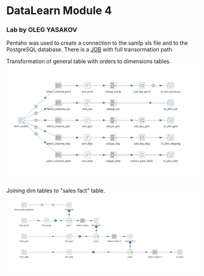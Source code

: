 # DataLearn Module 4
### Lab by OLEG YASAKOV

Pentaho was used to create a connection to the samlp xls file and to the PostgreSQL database.
There is a [JOB](https://github.com/RhymeLost/DataLearn/blob/main/Module%204/general_job.kjb) with full transormation path.

Transformation of general table with orders to dimensions tables.
![dim](https://github.com/RhymeLost/DataLearn/blob/main/Module%204/dim.png)

Joining dim tables to "sales fact" table.
![facts](https://github.com/RhymeLost/DataLearn/blob/main/Module%204/facts.png)
